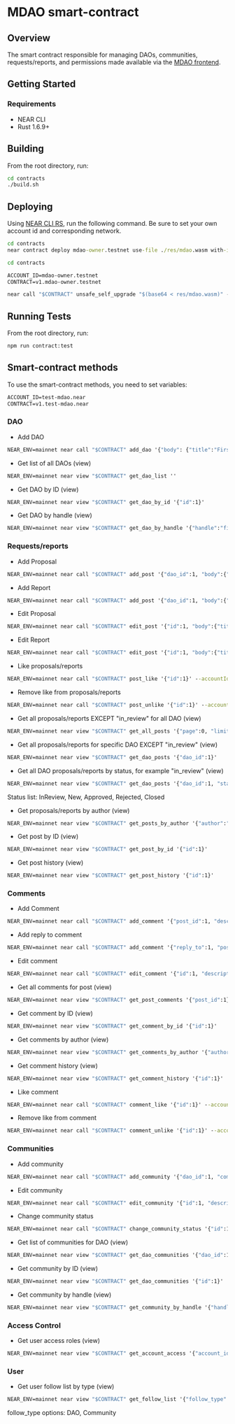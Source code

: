 # MDAO smart-contract

## Overview

The smart contract responsible for managing DAOs, communities, requests/reports, and permissions made available via the [MDAO frontend](https://mdao.near.social).

## Getting Started

### Requirements
- NEAR CLI
- Rust 1.6.9+

## Building

From the root directory, run:

```cmd
cd contracts
./build.sh
```

## Deploying

Using [NEAR CLI RS](https://github.com/near/near-cli-rs), run the following command. Be sure to set your own account id and corresponding network.

```cmd
cd contracts
near contract deploy mdao-owner.testnet use-file ./res/mdao.wasm with-init-call new json-args {} prepaid-gas '1 TGas' attached-deposit '0 NEAR' network-config testnet sign-with-keychain send
```

```cmd
cd contracts

ACCOUNT_ID=mdao-owner.testnet
CONTRACT=v1.mdao-owner.testnet

near call "$CONTRACT" unsafe_self_upgrade "$(base64 < res/mdao.wasm)" --base64 --accountId $ACCOUNT_ID --gas 300000000000000
```

## Running Tests

From the root directory, run:

```cmd
npm run contract:test
```

## Smart-contract methods

To use the smart-contract methods, you need to set variables: 
```cmd
ACCOUNT_ID=test-mdao.near
CONTRACT=v1.test-mdao.near
```

### DAO

- Add DAO
```cmd
NEAR_ENV=mainnet near call "$CONTRACT" add_dao '{"body": {"title":"First DAO", "handle":"first-dao", "account_id":"some_account_id.near", "description":"Some description...","logo_url":"logo url", "banner_url":"banner url","is_congress":false}, "owners":["'$ACCOUNT_ID'"], "verticals":["vertical1","vertical2"], "metrics":["metric-title"], "metadata":{"website":"test website"}}' --accountId "$CONTRACT"
```

- Get list of all DAOs (view)
```cmd
NEAR_ENV=mainnet near view "$CONTRACT" get_dao_list ''
```

- Get DAO by ID (view)
```cmd
NEAR_ENV=mainnet near view "$CONTRACT" get_dao_by_id '{"id":1}'
```

- Get DAO by handle (view)
```cmd
NEAR_ENV=mainnet near view "$CONTRACT" get_dao_by_handle '{"handle":"first-dao"}'
```


### Requests/reports

- Add Proposal
```cmd
NEAR_ENV=mainnet near call "$CONTRACT" add_post '{"dao_id":1, "body":{"title":"Proposal title", "description":"Proposal description", "attachments":["some_url"], "labels":["label1","label2"], "metrics":{"metric-title":"metric-value"}, "reports":[], "requested_amount": 1000, "post_type": "Proposal", "proposal_version": "V1"}}' --accountId "$ACCOUNT_ID"
```

- Add Report
```cmd
NEAR_ENV=mainnet near call "$CONTRACT" add_post '{"dao_id":1, "body":{"title":"Report title", "description":"Report description", "attachments":[], "labels":[], "metrics":{"metric-title":"metric-value"}, "proposal_id":1, "post_type": "Report", "report_version": "V1"}}' --accountId "$ACCOUNT_ID"
```

- Edit Proposal
```cmd
NEAR_ENV=mainnet near call "$CONTRACT" edit_post '{"id":1, "body":{"title":"Proposal title upd", "description":"Proposal description upd", "attachments":[], "labels":["label1"], "metrics":{}, "reports":[], "requested_amount": 2000, "post_type": "Proposal", "proposal_version": "V1"}}' --accountId "$ACCOUNT_ID"
```

- Edit Report
```cmd
NEAR_ENV=mainnet near call "$CONTRACT" edit_post '{"id":1, "body":{"title":"Report title upd", "description":"Report description upd", "attachments":["some_url"], "labels":["label2"], "metrics":{}, "proposal_id":1, "post_type": "Report", "report_version": "V1"}}' --accountId "$ACCOUNT_ID"
```

- Like proposals/reports
```cmd
NEAR_ENV=mainnet near call "$CONTRACT" post_like '{"id":1}' --accountId "$ACCOUNT_ID"
```

- Remove like from proposals/reports
```cmd
NEAR_ENV=mainnet near call "$CONTRACT" post_unlike '{"id":1}' --accountId "$ACCOUNT_ID"
```

- Get all proposals/reports EXCEPT "in_review" for all DAO (view)
```cmd
NEAR_ENV=mainnet near view "$CONTRACT" get_all_posts '{"page":0, "limit":100}'
```

- Get all proposals/reports for specific DAO EXCEPT "in_review" (view)
```cmd
NEAR_ENV=mainnet near view "$CONTRACT" get_dao_posts '{"dao_id":1}'
```

- Get all DAO proposals/reports by status, for example "in_review" (view)
```cmd
NEAR_ENV=mainnet near view "$CONTRACT" get_dao_posts '{"dao_id":1, "status":"InReview"}'
```
Status list: InReview, New, Approved, Rejected, Closed

- Get proposals/reports by author (view)
```cmd
NEAR_ENV=mainnet near view "$CONTRACT" get_posts_by_author '{"author":"'$ACCOUNT_ID'"}'
```

- Get post by ID (view)
```cmd
NEAR_ENV=mainnet near view "$CONTRACT" get_post_by_id '{"id":1}'
```

- Get post history (view)
```cmd
NEAR_ENV=mainnet near view "$CONTRACT" get_post_history '{"id":1}'
```


### Comments

- Add Comment
```cmd
NEAR_ENV=mainnet near call "$CONTRACT" add_comment '{"post_id":1, "description":"Some comment text", "attachments":["some_url"]}' --accountId "$ACCOUNT_ID"
```

- Add reply to comment
```cmd
NEAR_ENV=mainnet near call "$CONTRACT" add_comment '{"reply_to":1, "post_id":1, "description":"Reply comment text", "attachments":[]}' --accountId "$ACCOUNT_ID"
```

- Edit comment
```cmd
NEAR_ENV=mainnet near call "$CONTRACT" edit_comment '{"id":1, "description":"Some text upd", "attachments":[]}' --accountId "$ACCOUNT_ID"
```

- Get all comments for post (view)
```cmd
NEAR_ENV=mainnet near view "$CONTRACT" get_post_comments '{"post_id":1}'
```

- Get comment by ID (view)
```cmd
NEAR_ENV=mainnet near view "$CONTRACT" get_comment_by_id '{"id":1}'
```

- Get comments by author (view)
```cmd
NEAR_ENV=mainnet near view "$CONTRACT" get_comments_by_author '{"author":"'$ACCOUNT_ID'"}'
```

- Get comment history (view)
```cmd
NEAR_ENV=mainnet near view "$CONTRACT" get_comment_history '{"id":1}'
```

- Like comment
```cmd
NEAR_ENV=mainnet near call "$CONTRACT" comment_like '{"id":1}' --accountId "$ACCOUNT_ID"
```

- Remove like from comment
```cmd
NEAR_ENV=mainnet near call "$CONTRACT" comment_unlike '{"id":1}' --accountId "$ACCOUNT_ID"
```


### Communities

- Add community
```cmd
NEAR_ENV=mainnet near call "$CONTRACT" add_community '{"dao_id":1, "community_input":{"handle":"community-handle", "title":"Community title", "description":"Some description", "logo_url":"logo url", "banner_url":"banner url"}, "owners":["'$ACCOUNT_ID'"], "accounts":[], "verticals":[], "metadata":{"website":"test website"}}' --accountId "$ACCOUNT_ID"
```

- Edit community
```cmd
NEAR_ENV=mainnet near call "$CONTRACT" edit_community '{"id":1, "description":"Some description upd...","logo_url":"logo url upd", "banner_url":"banner url upd","owners":["'$ACCOUNT_ID'"], "accounts":[], "verticals":[], "metadata":{"website":"test website"}}' --accountId "$ACCOUNT_ID"
```

- Change community status
```cmd
NEAR_ENV=mainnet near call "$CONTRACT" change_community_status '{"id":1, "status":"Inactive"}' --accountId "$ACCOUNT_ID"
```

- Get list of communities for DAO (view)
```cmd
NEAR_ENV=mainnet near view "$CONTRACT" get_dao_communities '{"dao_id":1}'
```

- Get community by ID (view)
```cmd
NEAR_ENV=mainnet near view "$CONTRACT" get_dao_communities '{"id":1}'
```

- Get community by handle (view)
```cmd
NEAR_ENV=mainnet near view "$CONTRACT" get_community_by_handle '{"handle":"some-community"}'
```

### Access Control
- Get user access roles (view)
```cmd
NEAR_ENV=mainnet near view "$CONTRACT" get_account_access '{"account_id":"account.near"}'
```

### User

- Get user follow list by type (view)
```cmd
NEAR_ENV=mainnet near view "$CONTRACT" get_follow_list '{"follow_type":"DAO", dao_id":1}'
```
follow_type options: DAO, Community